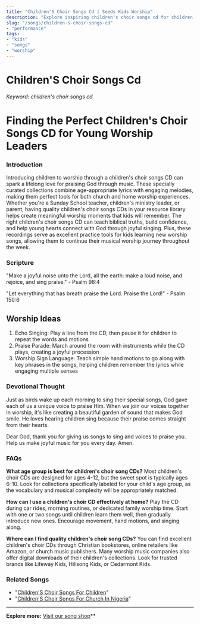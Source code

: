 ```yaml
---
title: "Children'S Choir Songs Cd | Seeds Kids Worship"
description: "Explore inspiring children's choir songs cd for children's worship and faith development. Biblical music resources for families and ministry."
slug: "/songs/children-s-choir-songs-cd"
- "performance"
tags:
- "kids"
- "songs"
- "worship"
---
```


# Children'S Choir Songs Cd

_Keyword: children's choir songs cd_

# Finding the Perfect Children's Choir Songs CD for Young Worship Leaders

### Introduction
Introducing children to worship through a children's choir songs CD can spark a lifelong love for praising God through music. These specially curated collections combine age-appropriate lyrics with engaging melodies, making them perfect tools for both church and home worship experiences. Whether you're a Sunday School teacher, children's ministry leader, or parent, having quality children's choir songs CDs in your resource library helps create meaningful worship moments that kids will remember. The right children's choir songs CD can teach biblical truths, build confidence, and help young hearts connect with God through joyful singing. Plus, these recordings serve as excellent practice tools for kids learning new worship songs, allowing them to continue their musical worship journey throughout the week.

### Scripture
"Make a joyful noise unto the Lord, all the earth: make a loud noise, and rejoice, and sing praise." - Psalm 98:4

"Let everything that has breath praise the Lord. Praise the Lord!" - Psalm 150:6

## Worship Ideas
1. Echo Singing: Play a line from the CD, then pause it for children to repeat the words and motions
2. Praise Parade: March around the room with instruments while the CD plays, creating a joyful procession
3. Worship Sign Language: Teach simple hand motions to go along with key phrases in the songs, helping children remember the lyrics while engaging multiple senses

### Devotional Thought
Just as birds wake up each morning to sing their special songs, God gave each of us a unique voice to praise Him. When we join our voices together in worship, it's like creating a beautiful garden of sound that makes God smile. He loves hearing children sing because their praise comes straight from their hearts.

Dear God, thank you for giving us songs to sing and voices to praise you. Help us make joyful music for you every day. Amen.

### FAQs
**What age group is best for children's choir song CDs?**
Most children's choir CDs are designed for ages 4-12, but the sweet spot is typically ages 6-10. Look for collections specifically labeled for your child's age group, as the vocabulary and musical complexity will be appropriately matched.

**How can I use a children's choir CD effectively at home?**
Play the CD during car rides, morning routines, or dedicated family worship time. Start with one or two songs until children learn them well, then gradually introduce new ones. Encourage movement, hand motions, and singing along.

**Where can I find quality children's choir song CDs?**
You can find excellent children's choir CDs through Christian bookstores, online retailers like Amazon, or church music publishers. Many worship music companies also offer digital downloads of their children's collections. Look for trusted brands like Lifeway Kids, Hillsong Kids, or Cedarmont Kids.

### Related Songs

- "[Children'S Choir Songs For Children](/songs/children-s-choir-songs-for-children/)"
- "[Children'S Choir Songs For Church In Nigeria](/songs/children-s-choir-songs-for-church-in-nigeria/)"

---

**Explore more:** [Visit our song shop](https://seedskidsworship.com/shop)**

<!-- Schema Markup -->
<script type="application/ld+json">
{
  "@context": "https://schema.org",
  "@type": "MusicRecording",
  "name": "Children'S Choir Songs Cd",
  "byArtist": {
    "@type": "MusicGroup",
    "name": "Seeds Kids Worship"
  },
  "isFamilyFriendly": true,
  "url": "https://seedskidsworship.com/songs/children-s-choir-songs-cd/"
}
</script>